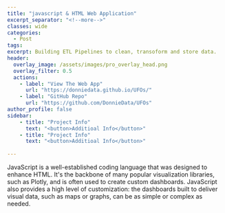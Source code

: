 ```yaml
---
title: "javascript & HTML Web Application"
excerpt_separator: "<!--more-->"
classes: wide 
categories:
  - Post
tags:
excerpt: Building ETL Pipelines to clean, transoform and store data. 
header:
  overlay_image: /assets/images/pro_overlay_head.png
  overlay_filter: 0.5 
  actions:
    - label: "View The Web App" 
      url: "https://donniedata.github.io/UFOs/"
    - label: "GitHub Repo"
      url: "https://github.com/DonnieData/UFOs"
author_profile: false 
sidebar: 
    - title: "Project Info"
      text: "<button>Additioal Info</button>"
    - title: "Project Info"
      text: "<button>Additioal Info</button>"
    
---
```


<p>JavaScript is a well-established coding language that was designed to enhance HTML. It's the backbone of many popular visualization libraries, such as Plotly, and is often used to create custom dashboards. JavaScript also provides
a high level of customization: the dashboards built to deliver visual data, such as maps or graphs, can be as simple or complex as needed.</p>
